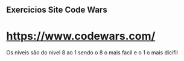 ## Exercicios Site Code Wars

# https://www.codewars.com/
Os niveis são do nivel 8 ao 1 sendo o 8 o mais facil e o 1 o mais dicifil
